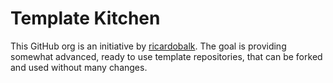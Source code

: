 # Template Kitchen

This GitHub org is an initiative by [ricardobalk][]. The goal is providing somewhat advanced, ready to use template repositories, that can be forked and used without many changes.

[ricardobalk]: https://github.com/ricardobalk